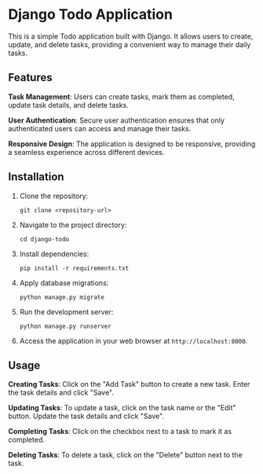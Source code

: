 
# Django Todo Application

This is a simple Todo application built with Django. It allows users to create, update, and delete tasks, providing a convenient way to manage their daily tasks.

## Features

  **Task Management**: Users can create tasks, mark them as completed, update task details, and delete tasks.
  
  **User Authentication**: Secure user authentication ensures that only authenticated users can access and manage their tasks.
  
  **Responsive Design**: The application is designed to be responsive, providing a seamless experience across different devices.

## Installation

1. Clone the repository:
   ```
   git clone <repository-url>
   ```

2. Navigate to the project directory:
   ```
   cd django-todo
   ```

3. Install dependencies:
   ```
   pip install -r requirements.txt
   ```

4. Apply database migrations:
   ```
   python manage.py migrate
   ```

5. Run the development server:
   ```
   python manage.py runserver
   ```

6. Access the application in your web browser at `http://localhost:8000`.

## Usage

  **Creating Tasks**: Click on the "Add Task" button to create a new task. Enter the task details and click "Save".
  
  **Updating Tasks**: To update a task, click on the task name or the "Edit" button. Update the task details and click "Save".
  
  **Completing Tasks**: Click on the checkbox next to a task to mark it as completed.
  
  **Deleting Tasks**: To delete a task, click on the "Delete" button next to the task.


